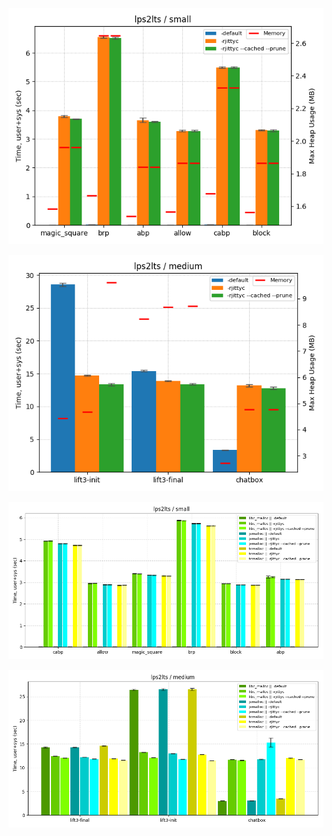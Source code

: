![benchmark-lps2lts_time_memory-small-plot](https://raw.githubusercontent.com/gkarlos/mcrl2-perf/master/docs/images/plots/time-memory-small.png)

![benchmark-lps2lts_time_memory-medium-plot](https://raw.githubusercontent.com/gkarlos/mcrl2-perf/master/docs/images/plots/time-memory-medium.png)

![benchmark-lps2lts_allocators-small-plot](https://raw.githubusercontent.com/gkarlos/mcrl2-perf/master/docs/images/plots/allocators-small.png)

![benchmark-lps2lps2lts_allocators-medium-plot](https://raw.githubusercontent.com/gkarlos/mcrl2-perf/master/docs/images/plots/allocators-medium.png)
